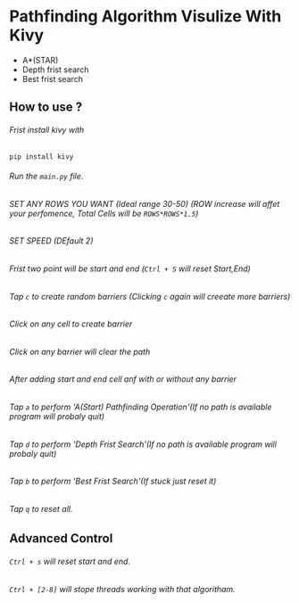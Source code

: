 # Pathfinding Algorithm Visulize With Kivy 
- A*(STAR)
- Depth frist search
- Best frist search

## How to use ?

###### Frist install kivy with
`pip install kivy`

###### Run the `main.py` file.

###### SET ANY ROWS YOU WANT (Ideal range 30-50) (ROW increase will affet your perfomence, Total Cells will be `ROWS*ROWS*1.5`)

###### SET SPEED (DEfault 2)

###### Frist two point will be  start and end (`Ctrl + S` will reset Start,End)

###### Tap `c` to create random barriers (Clicking `c` again will creeate more barriers)

###### Click on any cell to create barrier

###### Click on any barrier will clear the path



###### After adding start and end cell anf with or without any barrier

###### Tap `a` to perform 'A(Start) Pathfinding Operation'(If no path is available program will probaly quit)

###### Tap `d` to perform 'Depth Frist Search'(If no path is available program will probaly quit)

###### Tap `b` to perform 'Best Frist Search'(If stuck just reset it)

###### Tap `q` to reset all.


## Advanced Control
###### `Ctrl + s` will reset start and end.
###### `Ctrl + [2-8]` will stope threads working with that algoritham.


